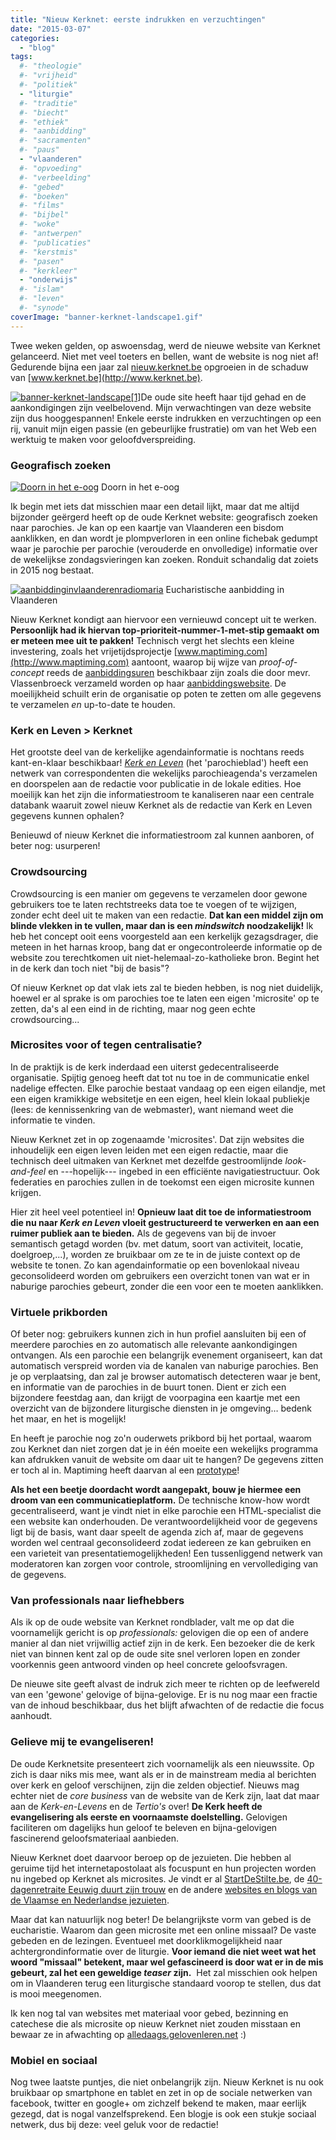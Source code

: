 ```yaml
---
title: "Nieuw Kerknet: eerste indrukken en verzuchtingen"
date: "2015-03-07"
categories: 
  - "blog"
tags:
  #- "theologie"
  #- "vrijheid"
  #- "politiek"
  - "liturgie"
  #- "traditie"
  #- "biecht"
  #- "ethiek"
  #- "aanbidding"
  #- "sacramenten"
  #- "paus"
  - "vlaanderen"
  #- "opvoeding"
  #- "verbeelding"
  #- "gebed"
  #- "boeken"
  #- "films"
  #- "bijbel"
  #- "woke"
  #- "antwerpen"
  #- "publicaties"
  #- "kerstmis"
  #- "pasen"
  #- "kerkleer"
  - "onderwijs"
  #- "islam"
  #- "leven"
  #- "synode"
coverImage: "banner-kerknet-landscape1.gif"
---
```


Twee weken gelden, op aswoensdag, werd de nieuwe website van Kerknet gelanceerd. Niet met veel toeters en bellen, want de website is nog niet af! Gedurende bijna een jaar zal [nieuw.kerknet.be](http://nieuw.kerknet.be) opgroeien in de schaduw van [www.kerknet.be](http://www.kerknet.be).

[![banner-kerknet-landscape[1]](images/banner-kerknet-landscape1-300x110.gif)](https://nieuw.kerknet.be/)De oude site heeft haar tijd gehad en de aankondigingen zijn veelbelovend. Mijn verwachtingen van deze website zijn dus hooggespannen! Enkele eerste indrukken en verzuchtingen op een rij, vanuit mijn eigen passie (en gebeurlijke frustratie) om van het Web een werktuig te maken voor geloofdverspreiding.

### Geografisch zoeken

[![Doorn in het e-oog](images/parochiezoeker.png)](http://www.kerknet.be/) Doorn in het e-oog

Ik begin met iets dat misschien maar een detail lijkt, maar dat me altijd bijzonder geërgerd heeft op de oude Kerknet website: geografisch zoeken naar parochies. Je kan op een kaartje van Vlaanderen een bisdom aanklikken, en dan wordt je plompverloren in een online fichebak gedumpt waar je parochie per parochie (verouderde en onvolledige) informatie over de wekelijkse zondagsvieringen kan zoeken. Ronduit schandalig dat zoiets in 2015 nog bestaat.

[![aanbiddinginvlaanderenradiomaria](images/aanbiddinginvlaanderenradiomaria-300x186.png)](http://adoremus.maptiming.com/#51.050426,4.255035,9z,707px/all) Eucharistische aanbidding in Vlaanderen

Nieuw Kerknet kondigt aan hiervoor een vernieuwd concept uit te werken. **Persoonlijk had ik hiervan top-prioriteit-nummer-1-met-stip gemaakt om er meteen mee uit te pakken!** Technisch vergt het slechts een kleine investering, zoals het vrijetijdsprojectje [www.maptiming.com](http://www.maptiming.com) aantoont, waarop bij wijze van _proof-of-concept_ reeds de [aanbiddingsuren](http://adoremus.maptiming.com/#51.050426,4.255035,9z,707px/all "Aanbidding in Vlaanderen") beschikbaar zijn zoals die door mevr. Vlassenbroeck verzameld worden op haar [aanbiddingswebsite](http://www.bloggen.be/aanbiddingswebsite/ "Aanbiddingswebsite"). De moeilijkheid schuilt erin de organisatie op poten te zetten om alle gegevens te verzamelen _en_ up-to-date te houden.

### Kerk en Leven > Kerknet

Het grootste deel van de kerkelijke agendainformatie is nochtans reeds kant-en-klaar beschikbaar! [_Kerk en Leven_](https://www.kerknet.be/organisatie/kerk-leven) (het 'parochieblad') heeft een netwerk van correspondenten die wekelijks parochieagenda's verzamelen en doorspelen aan de redactie voor publicatie in de lokale edities. Hoe moeilijk kan het zijn die informatiestroom te kanaliseren naar een centrale databank waaruit zowel nieuw Kerknet als de redactie van Kerk en Leven gegevens kunnen ophalen?

Benieuwd of nieuw Kerknet die informatiestroom zal kunnen aanboren, of beter nog: usurperen!

### Crowdsourcing

Crowdsourcing is een manier om gegevens te verzamelen door gewone gebruikers toe te laten rechtstreeks data toe te voegen of te wijzigen, zonder echt deel uit te maken van een redactie. **Dat kan een middel zijn om blinde vlekken in te vullen, maar dan is een _mindswitch_ noodzakelijk!** Ik heb het concept ooit eens voorgesteld aan een kerkelijk gezagsdrager, die meteen in het harnas kroop, bang dat er ongecontroleerde informatie op de website zou terechtkomen uit niet-helemaal-zo-katholieke bron. Begint het in de kerk dan toch niet "bij de basis"?

Of nieuw Kerknet op dat vlak iets zal te bieden hebben, is nog niet duidelijk, hoewel er al sprake is om parochies toe te laten een eigen 'microsite' op te zetten, da's al een eind in de richting, maar nog geen echte crowdsourcing...

### Microsites voor of tegen centralisatie?

In de praktijk is de kerk inderdaad een uiterst gedecentraliseerde organisatie. Spijtig genoeg heeft dat tot nu toe in de communicatie enkel nadelige effecten. Elke parochie bestaat vandaag op een eigen eilandje, met een eigen kramikkige websitetje en een eigen, heel klein lokaal publiekje (lees: de kennissenkring van de webmaster), want niemand weet die informatie te vinden.

Nieuw Kerknet zet in op zogenaamde 'microsites'. Dat zijn websites die inhoudelijk een eigen leven leiden met een eigen redactie, maar die technisch deel uitmaken van Kerknet met dezelfde gestroomlijnde _look-and-feel_ en ---hopelijk--- ingebed in een efficiënte navigatiestructuur. Ook federaties en parochies zullen in de toekomst een eigen microsite kunnen krijgen.

Hier zit heel veel potentieel in! **Opnieuw laat dit toe de informatiestroom die nu naar _Kerk en Leven_ vloeit gestructureerd te verwerken en aan een ruimer publiek aan te bieden.** Als de gegevens van bij de invoer semantisch getagd worden (bv. met datum, soort van activiteit, locatie, doelgroep,...), worden ze bruikbaar om ze te in de juiste context op de website te tonen. Zo kan agendainformatie op een bovenlokaal niveau geconsolideerd worden om gebruikers een overzicht tonen van wat er in naburige parochies gebeurt, zonder die een voor een te moeten aanklikken.

### Virtuele prikborden

Of beter nog: gebruikers kunnen zich in hun profiel aansluiten bij een of meerdere parochies en zo automatisch alle relevante aankondigingen ontvangen. Als een parochie een belangrijk evenement organiseert, kan dat automatisch verspreid worden via de kanalen van naburige parochies. Ben je op verplaatsing, dan zal je browser automatisch detecteren waar je bent, en informatie van de parochies in de buurt tonen. Dient er zich een bijzondere feestdag aan, dan krijgt de voorpagina een kaartje met een overzicht van de bijzondere liturgische diensten in je omgeving… bedenk het maar, en het is mogelijk!

En heeft je parochie nog zo'n ouderwets prikbord bij het portaal, waarom zou Kerknet dan niet zorgen dat je in één moeite een wekelijks programma kan afdrukken vanuit de website om daar uit te hangen? De gegevens zitten er toch al in. Maptiming heeft daarvan al een [prototype](http://adoremus.maptiming.com/qr/location/sint-jacobskerk-lange-nieuwstraat-73-2000-antwerp-belgium)!

**Als het een beetje doordacht wordt aangepakt, bouw je hiermee een droom van een communicatieplatform.** De technische know-how wordt gecentraliseerd, want je vindt niet in elke parochie een HTML-specialist die een website kan onderhouden. De verantwoordelijkheid voor de gegevens ligt bij de basis, want daar speelt de agenda zich af, maar de gegevens worden wel centraal geconsolideerd zodat iedereen ze kan gebruiken en een varieteit van presentatiemogelijkheden! Een tussenliggend netwerk van moderatoren kan zorgen voor controle, stroomlijning en vervollediging van de gegevens.

### Van professionals naar liefhebbers

Als ik op de oude website van Kerknet rondblader, valt me op dat die voornamelijk gericht is op _professionals:_ gelovigen die op een of andere manier al dan niet vrijwillig actief zijn in de kerk. Een bezoeker die de kerk niet van binnen kent zal op de oude site snel verloren lopen en zonder voorkennis geen antwoord vinden op heel concrete geloofsvragen.

De nieuwe site geeft alvast de indruk zich meer te richten op de leefwereld van een 'gewone' gelovige of bijna-gelovige. Er is nu nog maar een fractie van de inhoud beschikbaar, dus het blijft afwachten of de redactie die focus aanhoudt.

### Gelieve mij te evangeliseren!

De oude Kerknetsite presenteert zich voornamelijk als een nieuwssite. Op zich is daar niks mis mee, want als er in de mainstream media al berichten over kerk en geloof verschijnen, zijn die zelden objectief. Nieuws mag echter niet de _core business_ van de website van de Kerk zijn, laat dat maar aan de _Kerk-en-Levens_ en de _Tertio's_ over! **De Kerk heeft de evangelisering als eerste en voornaamste doelstelling.** Gelovigen faciliteren om dagelijks hun geloof te beleven en bijna-gelovigen fascinerend geloofsmateriaal aanbieden.

Nieuw Kerknet doet daarvoor beroep op de jezuieten. Die hebben al geruime tijd het internetapostolaat als focuspunt en hun projecten worden nu ingebed op Kerknet als microsites. Je vindt er al [StartDeStilte.be](http://startdestilte.be), de [40-dagenretraite Eeuwig duurt zijn trouw](http://www.ignatiaansbidden.org/) en de andere [websites en blogs van de Vlaamse en Nederlandse jezuieten](https://nieuw.kerknet.be/organisatie/jezu%C3%AFeten).

Maar dat kan natuurlijk nog beter! De belangrijkste vorm van gebed is de eucharistie. Waarom dan geen microsite met een online missaal? De vaste gebeden en de lezingen. Eventueel met doorklikmogelijkheid naar achtergrondinformatie over de liturgie. **Voor iemand die niet weet wat het woord "missaal" betekent, maar wel gefascineerd is door wat er in de mis gebeurt, zal het een geweldige _teaser_ zijn.**  Het zal misschien ook helpen om in Vlaanderen terug een liturgische standaard voorop te stellen, dus dat is mooi meegenomen.

Ik ken nog tal van websites met materiaal voor gebed, bezinning en catechese die als microsite op nieuw Kerknet niet zouden misstaan en bewaar ze in afwachting op [alledaags.gelovenleren.net](http://alledaags.gelovenleren.net) :)

### Mobiel en sociaal

Nog twee laatste puntjes, die niet onbelangrijk zijn. Nieuw Kerknet is nu ook bruikbaar op smartphone en tablet en zet in op de sociale netwerken van facebook, twitter en google+ om zichzelf bekend te maken, maar eerlijk gezegd, dat is nogal vanzelfsprekend. Een blogje is ook een stukje sociaal netwerk, dus bij deze: veel geluk voor de redactie!
